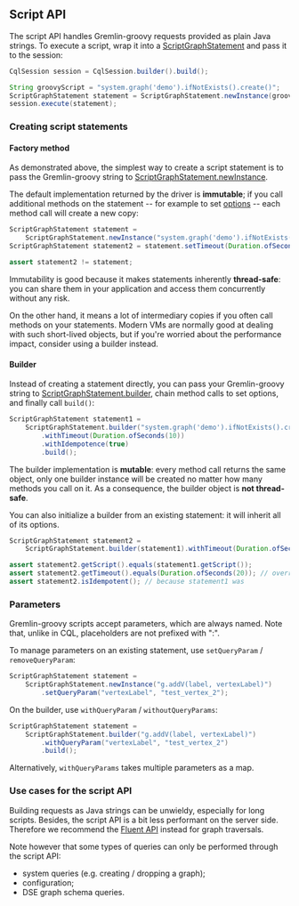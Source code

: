 ## Script API

The script API handles Gremlin-groovy requests provided as plain Java strings. To execute a script,
wrap it into a [ScriptGraphStatement] and pass it to the session:

```java
CqlSession session = CqlSession.builder().build();

String groovyScript = "system.graph('demo').ifNotExists().create()";
ScriptGraphStatement statement = ScriptGraphStatement.newInstance(groovyScript);
session.execute(statement);
```

### Creating script statements

#### Factory method

As demonstrated above, the simplest way to create a script statement is to pass the Gremlin-groovy
string to [ScriptGraphStatement.newInstance].

The default implementation returned by the driver is **immutable**; if you call additional methods
on the statement -- for example to set [options](../options/) -- each method call will create a new
copy:

```java
ScriptGraphStatement statement =
    ScriptGraphStatement.newInstance("system.graph('demo').ifNotExists().create()");
ScriptGraphStatement statement2 = statement.setTimeout(Duration.ofSeconds(10));

assert statement2 != statement;
```

Immutability is good because it makes statements inherently **thread-safe**: you can share them in
your application and access them concurrently without any risk.

On the other hand, it means a lot of intermediary copies if you often call methods on your
statements. Modern VMs are normally good at dealing with such short-lived objects, but if you're
worried about the performance impact, consider using a builder instead.

#### Builder

Instead of creating a statement directly, you can pass your Gremlin-groovy string to
[ScriptGraphStatement.builder], chain method calls to set options, and finally call `build()`:

```java
ScriptGraphStatement statement1 =
    ScriptGraphStatement.builder("system.graph('demo').ifNotExists().create()")
        .withTimeout(Duration.ofSeconds(10))
        .withIdempotence(true)
        .build();
```

The builder implementation is **mutable**: every method call returns the same object, only one
builder instance will be created no matter how many methods you call on it. As a consequence, the
builder object is **not thread-safe**.

You can also initialize a builder from an existing statement: it will inherit all of its options.

```java
ScriptGraphStatement statement2 =
    ScriptGraphStatement.builder(statement1).withTimeout(Duration.ofSeconds(20)).build();

assert statement2.getScript().equals(statement1.getScript());
assert statement2.getTimeout().equals(Duration.ofSeconds(20)); // overridden by the builder
assert statement2.isIdempotent(); // because statement1 was
```

### Parameters

Gremlin-groovy scripts accept parameters, which are always named. Note that, unlike in CQL,
placeholders are not prefixed with ":".

To manage parameters on an existing statement, use `setQueryParam` / `removeQueryParam`:

```java
ScriptGraphStatement statement =
    ScriptGraphStatement.newInstance("g.addV(label, vertexLabel)")
        .setQueryParam("vertexLabel", "test_vertex_2");
```

On the builder, use `withQueryParam` / `withoutQueryParams`:

```java
ScriptGraphStatement statement =
    ScriptGraphStatement.builder("g.addV(label, vertexLabel)")
        .withQueryParam("vertexLabel", "test_vertex_2")
        .build();
```

Alternatively, `withQueryParams` takes multiple parameters as a map.

### Use cases for the script API

Building requests as Java strings can be unwieldy, especially for long scripts. Besides, the script
API is a bit less performant on the server side. Therefore we recommend the
[Fluent API](../fluent/) instead for graph traversals.

Note however that some types of queries can only be performed through the script API:

* system queries (e.g. creating / dropping a graph);
* configuration;
* DSE graph schema queries.

[ScriptGraphStatement]: https://docs.datastax.com/en/drivers/java/4.7/com/datastax/dse/driver/api/core/graph/ScriptGraphStatement.html
[ScriptGraphStatement.newInstance]: https://docs.datastax.com/en/drivers/java/4.7/com/datastax/dse/driver/api/core/graph/ScriptGraphStatement.html#newInstance-java.lang.String-
[ScriptGraphStatement.builder]: https://docs.datastax.com/en/drivers/java/4.7/com/datastax/dse/driver/api/core/graph/ScriptGraphStatement.html#builder-java.lang.String-